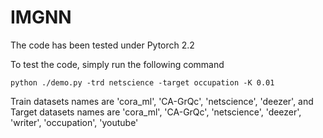 # IMGNN

The code has been tested under Pytorch 2.2

To test the code, simply run the following command  
```
python ./demo.py -trd netscience -target occupation -K 0.01
```
Train datasets names are 'cora_ml', 'CA-GrQc', 'netscience', 'deezer',
and Target datasets names are 'cora_ml', 'CA-GrQc', 'netscience', 'deezer', 'writer', 'occupation', 'youtube'

